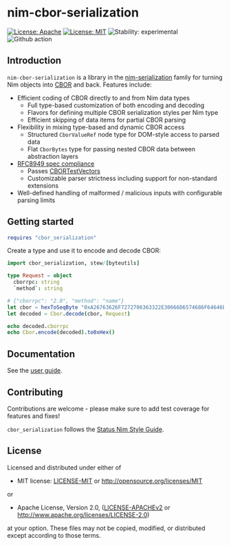 # nim-cbor-serialization

[![License: Apache](https://img.shields.io/badge/License-Apache%202.0-blue.svg)](https://opensource.org/licenses/Apache-2.0)
[![License: MIT](https://img.shields.io/badge/License-MIT-blue.svg)](https://opensource.org/licenses/MIT)
![Stability: experimental](https://img.shields.io/badge/stability-experimental-orange.svg)
![Github action](https://github.com/vacp2p/nim-cbor-serialization/workflows/CI/badge.svg)

## Introduction

<!-- ANCHOR: Features -->

`nim-cbor-serialization` is a library in the [nim-serialization](https://github.com/status-im/nim-serialization) family for turning Nim objects into [CBOR](https://cbor.io/) and back. Features include:

- Efficient coding of CBOR directly to and from Nim data types
  - Full type-based customization of both encoding and decoding
  - Flavors for defining multiple CBOR serialization styles per Nim type
  - Efficient skipping of data items for partial CBOR parsing
- Flexibility in mixing type-based and dynamic CBOR access
  - Structured `CborValueRef` node type for DOM-style access to parsed data
  - Flat `CborBytes` type for passing nested CBOR data between abstraction layers
- [RFC8949 spec compliance](https://www.rfc-editor.org/rfc/rfc8949.html)
  - Passes [CBORTestVectors](https://github.com/cbor/test-vectors/)
  - Customizable parser strictness including support for non-standard extensions
- Well-defined handling of malformed / malicious inputs with configurable parsing limits

<!-- ANCHOR_END: Features -->

## Getting started

```nim
requires "cbor_serialization"
```

Create a type and use it to encode and decode CBOR:

```nim
import cbor_serialization, stew/[byteutils]

type Request = object
  cborrpc: string
  `method`: string

# {"cborrpc": "2.0", "method": "name"}
let cbor = hexToSeqByte "0xA26763626F7272706363322E30666D6574686F64646E616D65"
let decoded = Cbor.decode(cbor, Request)

echo decoded.cborrpc
echo Cbor.encode(decoded).to0xHex()
```

## Documentation

See the [user guide](https://vacp2p.github.io/nim-cbor-serialization/).

## Contributing

Contributions are welcome - please make sure to add test coverage for features and fixes!

`cbor_serialization` follows the [Status Nim Style Guide](https://status-im.github.io/nim-style-guide/).

## License

Licensed and distributed under either of

* MIT license: [LICENSE-MIT](LICENSE-MIT) or http://opensource.org/licenses/MIT

or

* Apache License, Version 2.0, ([LICENSE-APACHEv2](LICENSE-APACHEv2) or http://www.apache.org/licenses/LICENSE-2.0)

at your option. These files may not be copied, modified, or distributed except according to those terms.
